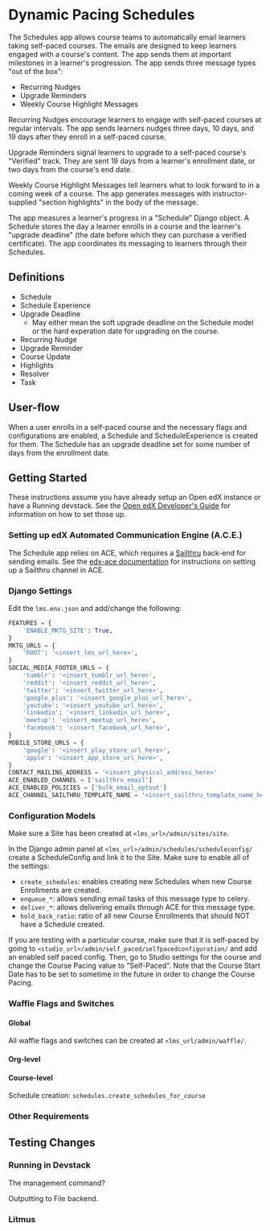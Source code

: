 # Dynamic Pacing Schedules

The Schedules app allows course teams to automatically email learners taking
self-paced courses. The emails are designed to keep learners engaged with a
course's content. The app sends them at important milestones in a learner's
progression. The app sends three message types "out of the box":

 - Recurring Nudges 
 - Upgrade Reminders 
 - Weekly Course Highlight Messages

Recurring Nudges encourage learners to engage with self-paced courses at regular
intervals.  The app sends learners nudges three days, 10 days, and 19 days after
they enroll in a self-paced course.

Upgrade Reminders signal learners to upgrade to a self-paced course's "Verified"
track. They are sent 19 days from a learner's enrollment date, or two days from
the course's end date.

Weekly Course Highlight Messages tell learners what to look forward to in a
coming week of a course. The app generates messages with instructor-supplied
"section highlights" in the body of the message.

The app measures a learner's progress in a "Schedule" Django object. A Schedule
stores the day a learner enrolls in a course and the learner's "upgrade
deadline" (the date before which they can purchase a verified certificate). The
app coordinates its messaging to learners through their Schedules. 

## Definitions

* Schedule
* Schedule Experience
* Upgrade Deadline
    - May either mean the soft upgrade deadline on the Schedule model or the
      hard experation date for upgrading on the course.
* Recurring Nudge
* Upgrade Reminder
* Course Update
* Highlights
* Resolver
* Task


## User-flow

When a user enrolls in a self-paced course and the necessary flags and
configurations are enabled, a Schedule and ScheduleExperience is created for
them. The Schedule has an upgrade deadline set for some number of days from the
enrollment date.

## Getting Started

These instructions assume you have already setup an Open edX instance or have a
Running devstack. See the [Open edX Developer's
Guide](http://edx.readthedocs.io/projects/edx-developer-guide/en/latest/) for
information on how to set those up.

### Setting up edX Automated Communication Engine (A.C.E.)

The Schedule app relies on ACE, which requires a
[Sailthru](http://www.sailthru.com/) back-end for sending emails. See the
[edx-ace
documentation](https://edx-ace.readthedocs.io/en/latest/getting_started.html#sailthruemailchannel-settings)
for instructions on setting up a Sailthru channel in ACE.

### Django Settings

Edit the `lms.env.json` and add/change the following:

```python
FEATURES = {
    'ENABLE_MKTG_SITE': True,
}
MKTG_URLS = {
    'ROOT': '<insert_lms_url_here>',
}
SOCIAL_MEDIA_FOOTER_URLS = {
    'tumblr': '<insert_tumblr_url_here>',
    'reddit': '<insert_reddit_url_here>',
    'twitter': '<insert_twitter_url_here>',
    'google_plus': '<insert_google_plus_url_here>',
    'youtube': '<insert_youtube_url_here>',
    'linkedin': '<insert_linkedin_url_here>',
    'meetup': '<insert_meetup_url_here>',
    'facebook': '<insert_facebook_url_here>',
}
MOBILE_STORE_URLS = {
    'google': '<insert_play_store_url_here>',
    'apple': '<insert_app_store_url_here>',
}
CONTACT_MAILING_ADDRESS = '<insert_physical_address_here>'
ACE_ENABLED_CHANNEL = ['sailthru_email']
ACE_ENABLED_POLICIES = ['bulk_email_optout']
ACE_CHANNEL_SAILTHRU_TEMPLATE_NAME = '<insert_sailthru_template_name_here>'
```

### Configuration Models

Make sure a Site has been created at `<lms_url>/admin/sites/site`.

In the Django admin panel at `<lms_url>/admin/schedules/scheduleconfig/` create
a ScheduleConfig and link it to the Site. Make sure to enable all of the
settings:

* `create_schedules`: enables creating new Schedules when new Course Enrollments
  are created.
* `enqueue_*`: allows sending email tasks of this message type to celery.
* `deliver_*`: allows delivering emails through ACE for this message type.
* `hold_back_ratio`: ratio of all new Course Enrollments that should NOT have a
  Schedule created.

If you are testing with a particular course, make sure that it is self-paced by
going to `<studio_url>/admin/self_paced/selfpacedconfiguration/` and add an
enabled self paced config. Then, go to Studio settings for the course and change
the Course Pacing value to "Self-Paced". Note that the Course Start Date has to
be set to sometime in the future in order to change the Course Pacing.

### Waffle Flags and Switches

#### Global

All waffle flags and switches can be created at `<lms_url/admin/waffle/`.

#### Org-level

#### Course-level

Schedule creation: `schedules.create_schedules_for_course`



### Other Requirements

## Testing Changes

### Running in Devstack

The management command?

Outputting to File backend.

### Litmus
